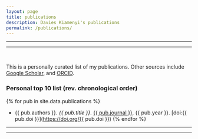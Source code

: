 ```yaml
---
layout: page
title: publications
description: Davies Kiamenyi's publications
permalink: /publications/
---
```


***
***
<br>

This is a personally curated list of my publications. Other sources include [Google Scholar](https://scholar.google.com/citations?user=87X0SmcAAAAJ&hl=en), and [ORCID](https://orcid.org/0000-0002-6320-3740).

### Personal top 10 list (rev. chronological order)

{% for pub in site.data.publications %}
- {{ pub.authors }}. *{{ pub.title }}*. <u>{{ pub.journal }}</u>. {{ pub.year }}. [doi:{{ pub.doi }}](https://doi.org/{{ pub.doi }})
{% endfor %}
***
***
